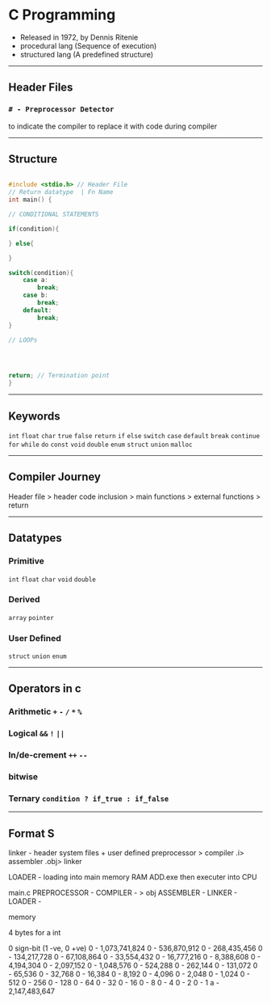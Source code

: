 # C Programming

+ Released in 1972, by Dennis Ritenie
+ procedural lang (Sequence of execution) 
+ structured lang (A predefined structure)

---
## Header Files

### `# - Preprocessor Detector`
to indicate the compiler to replace it with code during compiler

---
## Structure

```c

#include <stdio.h> // Header File
// Return datatype  | Fn Name 
int main() {

// CONDITIONAL STATEMENTS

if(condition){

} else{

}

switch(condition){
    case a:
        break;
    case b:
        break;
    default:
        break;
}

// LOOPs




return; // Termination point
}
```

---
## Keywords

`int` `float` `char` `true` `false` `return` `if` `else` `switch` `case` `default` `break` `continue` `for` `while` `do` `const` `void` `double` `enum` `struct` `union` `malloc`

---

## Compiler Journey

Header file > header code inclusion > main functions > external functions > return 

---

## Datatypes

### Primitive

`int` `float` `char` `void` `double`

### Derived 

`array` `pointer`

### User Defined

`struct` `union` `enum`

---

## Operators in c

### Arithmetic `+` `-` `/` `*` `%`

### Logical `&&` `!` `||`

### In/de-crement `++` `--`

### bitwise

### Ternary `condition ? if_true : if_false`




---
## Format S



linker - header system files + user defined 
preprocessor > compiler .i> assembler .obj> linker


LOADER - loading into main memory RAM
ADD.exe
then executer into CPU


main.c
PREPROCESSOR - 
COMPILER     - > obj
ASSEMBLER    - 
LINKER       - 
LOADER       - 




memory

4 bytes for a int

0 sign-bit (1 -ve, 0 +ve)
0 - 1,073,741,824
0 -   536,870,912
0 -   268,435,456
0 -   134,217,728
0 -    67,108,864
0 -    33,554,432
0 -    16,777,216
0 -     8,388,608
0 -     4,194,304
0 -     2,097,152
0 -     1,048,576
0 -       524,288
0 -       262,144
0 -       131,072
0 -        65,536
0 -        32,768
0 -        16,384
0 -         8,192
0 -         4,096
0 -         2,048
0 -         1,024
0 -           512
0 -           256
0 -           128
0 -            64
0 -            32
0 -            16
0 -             8
0 -             4
0 -             2
0 -             1
a - 2,147,483,647  